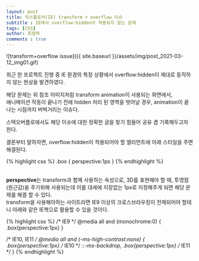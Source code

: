 ```yaml
---
layout: post
title: 익스플로러(IE) transform + overflow 이슈
subtitle : IE에서 overflow:hidden이 적용되지 않는 문제
tags: [CSS]
author: 최정락
comments : true
---
```


![transform+overflow issue]({{ site.baseurl }}/assets/img/post_2021-03-12_img01.gif)
<br>

최근 한 프로젝트 진행 중 IE 환경의
특정 상황에서 overflow:hidden이 제대로 동작하지 않는 현상을 발견하였다.
<br>

해당 문제는 위 참조 이미지처럼
transform animation이 사용되는 화면에서,  
애니메이션 작동이 끝나기 전에 hidden 처리 된 영역을 벗어날 경우, animation이 끝나는 시점까지 버벅거리는 이슈다.

스택오버플로에서도 해당 이슈에 대한 정확한 글을 찾기 힘들어 공유 겸 기록해두고자 한다.

결론부터 말하자면, overflow:hidden이 적용되어야 할 엘리먼트에 아래 스타일을 주면 해결된다.
<br>

{% highlight css %}
.box {
  perspective:1px
}
{% endhighlight %}

<br>
<b>perspective</b>는 transform과 함께 사용하는 속성으로,  
3D를 표현해야 할 때, 투영점(원근감)을 주기위해 사용되는데 이를 대세에 지장없는 1px로 지정해주게 되면 해당 문제를 해결 할 수 있다.

<br>
transform을 사용해야하는 사이트라면  
IE9 이상의 크로스브라우징이 전제되어야 할테니
아래와 같은 IE핵으로 활용할 수 있을 것이다.
<br>

{% highlight css %}
/* IE9 */
@media all and (monochrome:0) {
	.box{perspective:1px}
}

/* IE10, IE11 */
@media all and (-ms-high-contrast:none) {
	.box{perspective:1px} /* IE10 */
	*::-ms-backdrop, .box{perspective:1px} /* IE11 */
}
{% endhighlight %}